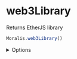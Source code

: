 # web3Library

Returns EtherJS library

```js
Moralis.web3Library()
```

<details><summary>Options</summary><br/>
None
    
</details>